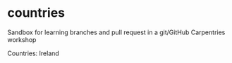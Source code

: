 # countries


Sandbox for learning branches and pull request in a git/GitHub Carpentries workshop

Countries: 
Ireland

